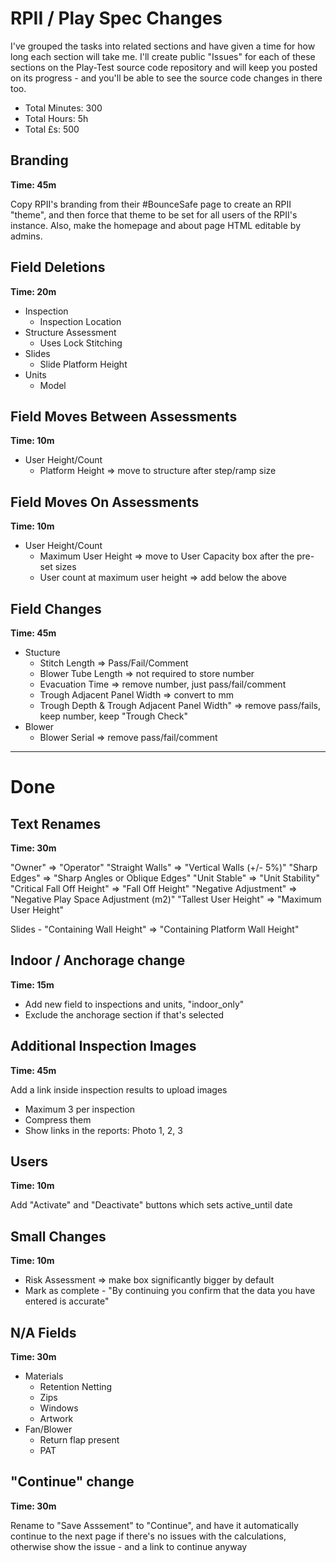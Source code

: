 # RPII / Play Spec Changes

I've grouped the tasks into related sections and have given a time for how long each section will take me. I'll create public "Issues" for each of these sections on the Play-Test source code repository and will keep you posted on its progress - and you'll be able to see the source code changes in there too.

- Total Minutes: 300
- Total Hours: 5h
- Total £s: 500

## Branding

**Time: 45m**

Copy RPII's branding from their #BounceSafe page to create an RPII "theme", and then force that theme to be set for all users of the RPII's instance. Also, make the homepage and about page HTML editable by admins.

## Field Deletions

**Time: 20m**

- Inspection
  - Inspection Location
- Structure Assessment
  - Uses Lock Stitching
- Slides
  - Slide Platform Height
- Units
  - Model

## Field Moves Between Assessments

**Time: 10m**

- User Height/Count
  - Platform Height => move to structure after step/ramp size

## Field Moves On Assessments

**Time: 10m**

- User Height/Count
  - Maximum User Height => move to User Capacity box after the pre-set sizes
  - User count at maximum user height => add below the above

## Field Changes

**Time: 45m**

- Stucture
  - Stitch Length => Pass/Fail/Comment
  - Blower Tube Length => not required to store number
  - Evacuation Time => remove number, just pass/fail/comment
  - Trough Adjacent Panel Width => convert to mm
  - Trough Depth & Trough Adjacent Panel Width" => remove pass/fails, keep number, keep "Trough Check"
- Blower
  - Blower Serial => remove pass/fail/comment

---

# Done

## Text Renames

**Time: 30m**

"Owner" => "Operator"
"Straight Walls" => "Vertical Walls (+/- 5%)"
"Sharp Edges" => "Sharp Angles or Oblique Edges"
"Unit Stable" => "Unit Stability"
"Critical Fall Off Height" => "Fall Off Height"
"Negative Adjustment" => "Negative Play Space Adjustment (m2)"
"Tallest User Height" => "Maximum User Height"

Slides - "Containing Wall Height" => "Containing Platform Wall Height"

## Indoor / Anchorage change

**Time: 15m**

- Add new field to inspections and units, "indoor_only"
- Exclude the anchorage section if that's selected

## Additional Inspection Images

**Time: 45m**

Add a link inside inspection results to upload images

- Maximum 3 per inspection
- Compress them
- Show links in the reports: Photo 1, 2, 3

## Users

**Time: 10m**

Add "Activate" and "Deactivate" buttons which sets active_until date

## Small Changes

**Time: 10m**

- Risk Assessment => make box significantly bigger by default
- Mark as complete - "By continuing you confirm that the data you have entered is accurate"

## N/A Fields

**Time: 30m**

- Materials
  - Retention Netting
  - Zips
  - Windows
  - Artwork
- Fan/Blower
  - Return flap present
  - PAT

## "Continue" change

**Time: 30m**

Rename to "Save Asssement" to "Continue", and have it automatically continue to the next page if there's no issues with the calculations, otherwise show the issue - and a link to continue anyway
